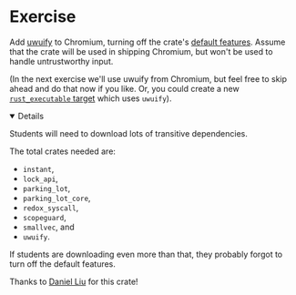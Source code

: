 # Exercise

Add [uwuify][0] to Chromium, turning off the crate's [default features][1].
Assume that the crate will be used in shipping Chromium, but won't be used to
handle untrustworthy input.

(In the next exercise we'll use uwuify from Chromium, but feel free to skip
ahead and do that now if you like. Or, you could create a new
[`rust_executable` target][2] which uses `uwuify`).

<details open="true">

Students will need to download lots of transitive dependencies.

The total crates needed are:

- `instant`,
- `lock_api`,
- `parking_lot`,
- `parking_lot_core`,
- `redox_syscall`,
- `scopeguard`,
- `smallvec`, and
- `uwuify`.

If students are downloading even more than that, they probably forgot to turn
off the default features.

Thanks to [Daniel Liu][3] for this crate!

</details>

[0]: https://crates.io/crates/uwuify
[1]: https://doc.rust-lang.org/cargo/reference/features.html#the-default-feature
[2]: https://source.chromium.org/chromium/chromium/src/+/main:build/rust/rust_executable.gni
[3]: https://github.com/Daniel-Liu-c0deb0t

